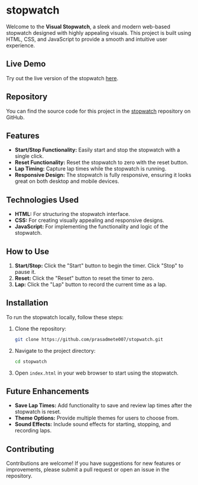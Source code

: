 # stopwatch

Welcome to the **Visual Stopwatch**, a sleek and modern web-based stopwatch designed with highly appealing visuals. This project is built using HTML, CSS, and JavaScript to provide a smooth and intuitive user experience.

## Live Demo

Try out the live version of the stopwatch [here](https://prasadmete007.github.io/stopwatch/).

## Repository

You can find the source code for this project in the [stopwatch](https://github.com/prasadmete007/stopwatch) repository on GitHub.

## Features

- **Start/Stop Functionality:** Easily start and stop the stopwatch with a single click.
- **Reset Functionality:** Reset the stopwatch to zero with the reset button.
- **Lap Timing:** Capture lap times while the stopwatch is running.
- **Responsive Design:** The stopwatch is fully responsive, ensuring it looks great on both desktop and mobile devices.

## Technologies Used

- **HTML:** For structuring the stopwatch interface.
- **CSS:** For creating visually appealing and responsive designs.
- **JavaScript:** For implementing the functionality and logic of the stopwatch.

## How to Use

1. **Start/Stop:** Click the "Start" button to begin the timer. Click "Stop" to pause it.
2. **Reset:** Click the "Reset" button to reset the timer to zero.
3. **Lap:** Click the "Lap" button to record the current time as a lap.

## Installation

To run the stopwatch locally, follow these steps:

1. Clone the repository:
   ```bash
   git clone https://github.com/prasadmete007/stopwatch.git
   ```
2. Navigate to the project directory:
   ```bash
   cd stopwatch
   ```
3. Open `index.html` in your web browser to start using the stopwatch.

## Future Enhancements

- **Save Lap Times:** Add functionality to save and review lap times after the stopwatch is reset.
- **Theme Options:** Provide multiple themes for users to choose from.
- **Sound Effects:** Include sound effects for starting, stopping, and recording laps.

## Contributing

Contributions are welcome! If you have suggestions for new features or improvements, please submit a pull request or open an issue in the repository.

